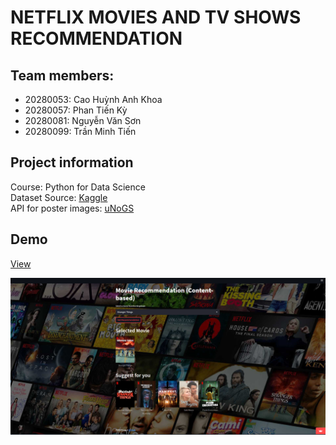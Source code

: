 # NETFLIX MOVIES AND TV SHOWS RECOMMENDATION


## Team members:

+ 20280053: Cao Huỳnh Anh Khoa
+ 20280057: Phan Tiến Kỳ
+ 20280081: Nguyễn Văn Sơn
+ 20280099: Trần Minh Tiến

## Project information
Course: Python for Data Science <br />
Dataset Source: [Kaggle](https://www.kaggle.com/datasets/victorsoeiro/netflix-tv-shows-and-movies) <br />
API for poster images:  [uNoGS](https://unogs.com/) <br />

## Demo
[View](https://tientran08263-netflix-recommendation-deploy-app-n17dck.streamlit.app//) <br />

![Demo](https://raw.githubusercontent.com/tientran0826/Netflix-movie-and-TV-show-recommendation/main/imgs/demo.png)
